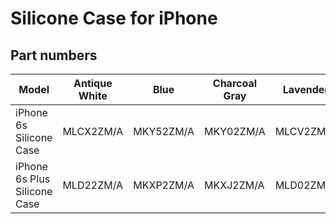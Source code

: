 # Silicone Case for iPhone

## Part numbers

| Model | Antique White | Blue | Charcoal Gray | Lavender | Midnight Blue | Orange | Pink | (PRODUCT)RED | Stone | Turquoise | White |
|-------|-----|-----|-----|-----|-----|-----|-----|-----|-----|-----|-----|
| iPhone 6s Silicone Case | MLCX2ZM/A | MKY52ZM/A | MKY02ZM/A | MLCV2ZM/A | MKY22ZM/A | MKY62ZM/A | MLCU2ZM/A | MKY32ZM/A | MKY42ZM/A | MLCW2ZM/A | MKY12ZM/A |
| iPhone 6s Plus Silicone Case | MLD22ZM/A | MKXP2ZM/A | MKXJ2ZM/A | MLD02ZM/A | MKXL2ZM/A | MKXQ2ZM/A | MLCY2ZM/A | MKXM2ZM/A | MKXN2ZM/A | MLD12ZM/A | MKXK2ZM/A |
